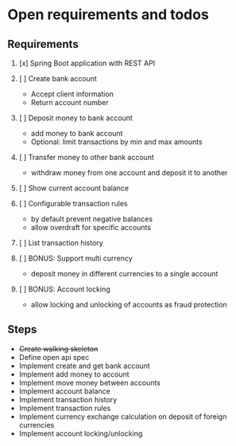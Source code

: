 # Open requirements and todos

## Requirements

1. [x] Spring Boot application with REST API

2. [ ] Create bank account
    - Accept client information
    - Return account number

3. [ ] Deposit money to bank account
    - add money to bank account
    - Optional: limit transactions by min and max amounts

4. [ ] Transfer money to other bank account
    - withdraw money from one account and deposit it to another

5. [ ] Show current account balance

6. [ ] Configurable transaction rules
    - by default prevent negative balances
    - allow overdraft for specific accounts

7. [ ] List transaction history

8. [ ] BONUS: Support multi currency
    - deposit money in different currencies to a single account

9. [ ] BONUS: Account locking
    - allow locking and unlocking of accounts as fraud protection

## Steps

- ~~Create walking skeleton~~
- Define open api spec
- Implement create and get bank account
- Implement add money to account
- Implement move money between accounts
- Implement account balance
- Implement transaction history
- Implement transaction rules
- Implement currency exchange calculation on deposit of foreign currencies
- Implement account locking/unlocking